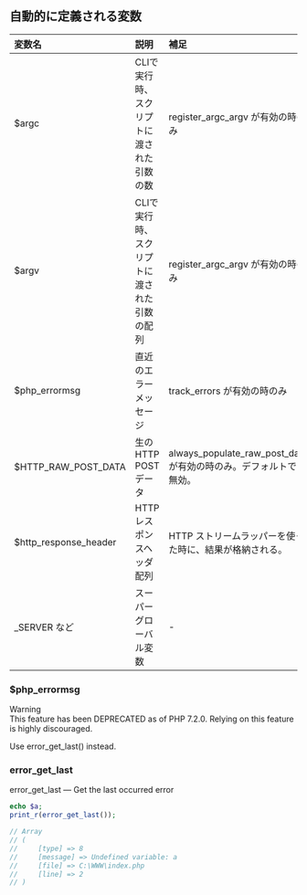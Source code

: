 ## 自動的に定義される変数

|  変数名                  |  説明                                   |  補足                                             |
|:------------------------|:---------------------------------------|:--------------------------------------------------|
|  $argc                  |  CLIで実行時、スクリプトに渡された引数の数    |  register_argc_argv が有効の時のみ                  |
|  $argv                  |  CLIで実行時、スクリプトに渡された引数の配列  |  register_argc_argv が有効の時のみ                  |
|  $php_errormsg          |  直近のエラーメッセージ                    |  track_errors が有効の時のみ                        |
|  $HTTP_RAW_POST_DATA    |  生のHTTP POSTデータ                     |  always_populate_raw_post_data が有効の時のみ。デフォルトでは無効。  |
|  $http_response_header  |  HTTPレスポンスヘッダ配列                  |  HTTP ストリームラッパーを使った時に、結果が格納される。  |
|  _SERVER など            |  スーパーグローバル変数                    |  -                                                |


### $php_errormsg
Warning  
This feature has been DEPRECATED as of PHP 7.2.0. Relying on this feature is highly discouraged.  

Use error_get_last() instead.  


### error_get_last
error_get_last — Get the last occurred error  
```php
echo $a;
print_r(error_get_last());

// Array
// (
//     [type] => 8
//     [message] => Undefined variable: a
//     [file] => C:\WWW\index.php
//     [line] => 2
// )
```



